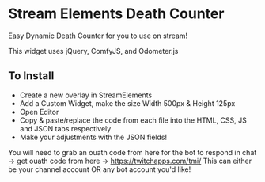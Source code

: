 # Stream Elements Death Counter
Easy Dynamic Death Counter for you to use on stream!

This widget uses jQuery, ComfyJS, and Odometer.js

## To Install
- Create a new overlay in StreamElements
- Add a Custom Widget, make the size Width 500px & Height 125px
- Open Editor
- Copy & paste/replace the code from each file into the HTML, CSS, JS and JSON tabs respectively
- Make your adjustments with the JSON fields!

You will need to grab an ouath code from here for the bot to respond in chat -> get ouath code from here -> https://twitchapps.com/tmi/
This can either be your channel account OR any bot account you'd like!
